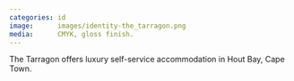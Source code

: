 ```yaml
---
categories: id
image:      images/identity-the_tarragon.png
media:      CMYK, gloss finish.
---
```

The Tarragon offers luxury self-service accommodation in Hout Bay, Cape Town.
